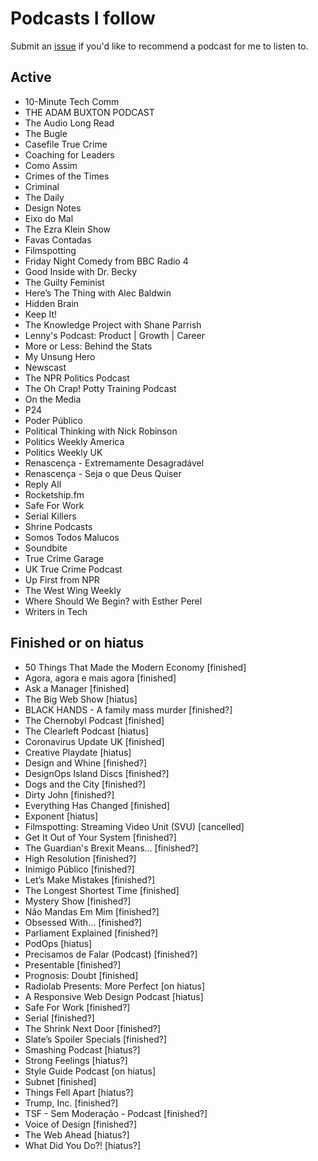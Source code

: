 # Podcasts I follow

Submit an [issue](https://github.com/yaili/podcasts/issues/new) if you'd like to recommend a podcast for me to listen to.

## Active
- 10-Minute Tech Comm
- THE ADAM BUXTON PODCAST
- The Audio Long Read
- The Bugle
- Casefile True Crime
- Coaching for Leaders
- Como Assim
- Crimes of the Times
- Criminal
- The Daily
- Design Notes
- Eixo do Mal
- The Ezra Klein Show
- Favas Contadas
- Filmspotting
- Friday Night Comedy from BBC Radio 4
- Good Inside with Dr. Becky
- The Guilty Feminist
- Here’s The Thing with Alec Baldwin
- Hidden Brain
- Keep It!
- The Knowledge Project with Shane Parrish
- Lenny's Podcast: Product | Growth | Career
- More or Less: Behind the Stats
- My Unsung Hero
- Newscast
- The NPR Politics Podcast
- The Oh Crap! Potty Training Podcast
- On the Media
- P24
- Poder Público
- Political Thinking with Nick Robinson 
- Politics Weekly America
- Politics Weekly UK
- Renascença - Extremamente Desagradável
- Renascença - Seja o que Deus Quiser
- Reply All
- Rocketship.fm
- Safe For Work
- Serial Killers
- Shrine Podcasts
- Somos Todos Malucos
- Soundbite
- True Crime Garage
- UK True Crime Podcast
- Up First from NPR
- The West Wing Weekly
- Where Should We Begin? with Esther Perel
- Writers in Tech

## Finished or on hiatus
- 50 Things That Made the Modern Economy [finished]
- Agora, agora e mais agora [finished]
- Ask a Manager [finished]
- The Big Web Show [hiatus]
- BLACK HANDS - A family mass murder [finished?]
- The Chernobyl Podcast [finished]
- The Clearleft Podcast [hiatus]
- Coronavirus Update UK [finished]
- Creative Playdate [hiatus]
- Design and Whine [finished?]
- DesignOps Island Discs [finished?]
- Dogs and the City [finished?]
- Dirty John [finished?]
- Everything Has Changed [finished]
- Exponent [hiatus]
- Filmspotting: Streaming Video Unit (SVU) [cancelled]
- Get It Out of Your System [finished?]
- The Guardian's Brexit Means… [finished?]
- High Resolution [finished?]
- Inimigo Público [finished?]
- Let’s Make Mistakes [finished?]
- The Longest Shortest Time [finished]
- Mystery Show [finished?]
- Não Mandas Em Mim [finished?]
- Obsessed With... [finished?]
- Parliament Explained [finished?]
- PodOps [hiatus]
- Precisamos de Falar (Podcast) [finished?]
- Presentable [finished?]
- Prognosis: Doubt [finished]
- Radiolab Presents: More Perfect [on hiatus]
- A Responsive Web Design Podcast [hiatus]
- Safe For Work [finished?]
- Serial [finished?]
- The Shrink Next Door [finished?]
- Slate’s Spoiler Specials [finished?]
- Smashing Podcast [hiatus?]
- Strong Feelings [hiatus?]
- Style Guide Podcast [on hiatus]
- Subnet [finished]
- Things Fell Apart [hiatus?]
- Trump, Inc. [finished?]
- TSF - Sem Moderação - Podcast [finished?]
- Voice of Design [finished?]
- The Web Ahead [hiatus?]
- What Did You Do?! [hiatus?]
